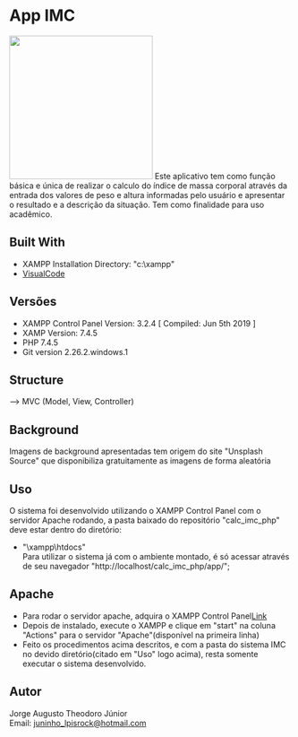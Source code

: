 # App IMC
<img src="https://pt.calcuworld.com/wp-content/uploads/sites/6/2019/07/imc-.png" height="256" width="256">
Este aplicativo tem como função básica e única de realizar o calculo do índice de massa corporal através da
entrada dos valores de peso e altura informadas pelo usuário e apresentar o resultado e a descrição da situação.
Tem como finalidade para uso acadêmico.

## Built With
* XAMPP Installation Directory: "c:\xampp\"
* [VisualCode](https://code.visualstudio.com/)

## Versões
* XAMPP Control Panel Version: 3.2.4  [ Compiled: Jun 5th 2019 ]
* XAMP Version: 7.4.5
* PHP 7.4.5
* Git version 2.26.2.windows.1

## Structure
--> MVC (Model, View, Controller)

## Background
Imagens de background apresentadas tem origem do site "Unsplash Source" que disponibiliza gratuitamente as imagens de forma aleatória

## Uso
O sistema foi desenvolvido utilizando o XAMPP Control Panel com o servidor Apache rodando, a pasta baixado do repositório "calc_imc_php" deve estar dentro do diretório:<br>
* "\xampp\htdocs"<br>
Para utilizar o sistema já com o ambiente montado, é só acessar através de seu navegador "http://localhost/calc_imc_php/app/";

## Apache
* Para rodar o servidor apache, adquira o XAMPP Control Panel[Link](https://www.apachefriends.org/pt_br/download.html)
* Depois de instalado, execute o XAMPP e clique em "start" na coluna "Actions" para o servidor "Apache"(disponível na primeira linha)
* Feito os procedimentos acima descritos, e com a pasta do sistema IMC no devido diretório(citado em "Uso" logo acima), resta somente executar o sistema desenvolvido.

## Autor
Jorge Augusto Theodoro Júnior<br>
Email: juninho_lpisrock@hotmail.com
